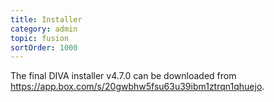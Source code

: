 ```yaml
---
title: Installer
category: admin
topic: fusion
sortOrder: 1000
---
```


The final DIVA installer v4.7.0 can be downloaded from https://app.box.com/s/20gwbhw5fsu63u39ibm1ztrqn1qhuejo.
